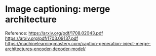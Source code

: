 # Image captioning: merge architecture

Reference: 
https://arxiv.org/pdf/1708.02043.pdf
https://arxiv.org/pdf/1703.09137.pdf
https://machinelearningmastery.com/caption-generation-inject-merge-architectures-encoder-decoder-model/